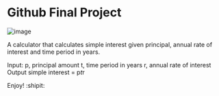 # Github Final Project 

![image](https://github.com/user-attachments/assets/151138fc-0eaa-4ebb-98e7-e6fd5f64676a)

A calculator that calculates simple interest given principal, annual rate of interest and time period in years.

Input:
   p, principal amount
   t, time period in years
   r, annual rate of interest
Output
   simple interest = p*t*r

Enjoy! :shipit:
